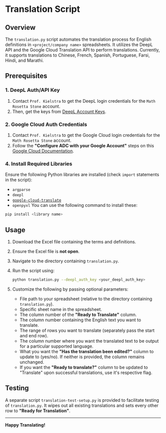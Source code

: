 # Translation Script

## Overview
The `translation.py` script automates the translation process for English definitions in `<project/company name>` spreadsheets. It utilizes the DeepL API and the Google Cloud Translation API to perform translations. Currently, it supports translations to Chinese, French, Spanish, Portuguese, Farsi, Hindi, and Marathi.

## Prerequisites

### 1. DeepL Auth/API Key
1. Contact `Prof. Kielstra` to get the DeepL login credentials for the `Math Rosetta Stone` account.
2. Then, get the keys from [DeepL Account Keys](https://www.deepl.com/en/your-account/keys).

### 2. Google Cloud Auth Credentials
1. Contact `Prof. Kielstra` to get the Google Cloud login credentials for the `Math Rosetta Stone` account.
2. Follow the **"Configure ADC with your Google Account"** steps on this [Google Cloud Documentation](https://cloud.google.com/docs/authentication/set-up-adc-local-dev-environment).

### 4. Install Required Libraries
Ensure the following Python libraries are installed (check `import` statements in the script):
  - `argparse`
  - `deepl`
  - [`google-cloud-translate`](https://cloud.google.com/translate/docs/reference/libraries/v2/python)
  - `openpyxl`
  You can use the following command to install these:
  ```bash
  pip install <library name>
  ```

## Usage
1. Download the Excel file containing the terms and definitions.
2. Ensure the Excel file is **not open**.
3. Navigate to the directory containing `translation.py`.
4. Run the script using:

   ```bash
   python translation.py --deepl_auth_key <your_deepl_auth_key>
   ```

5. Customize the following by passing optional parameters:
   - File path to your spreadsheet (relative to the directory containing `translation.py`).
   - Specific sheet name in the spreadsheet.
   - The column number of the **"Ready to Translate"** column.
   - The column number containing the English text you want to translate.
   - The range of rows you want to translate (separately pass the start and end row).
   - The column number where you want the translated text to be output for a particular supported language.
   - What you want the **"Has the translation been edited?"** column to update to (yes/no). If neither is provided, the column remains unchanged.
   - If you want the **"Ready to translate?"** column to be updated to "Translate" upon successful translations, use it's respective flag.

## Testing
A separate script `translation-test-setup.py` is provided to facilitate testing of `translation.py`. It wipes out all existing translations and sets every other row to **"Ready for Translation"**.

---

**Happy Translating!**